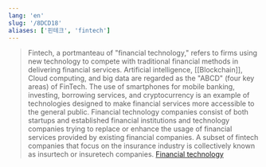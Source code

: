 ```yaml
---
lang: 'en'
slug: '/8DCD18'
aliases: ['핀테크', 'fintech']
---
```


> Fintech, a portmanteau of "financial technology," refers to firms using new technology to compete with traditional financial methods in delivering financial services. Artificial intelligence, [[Blockchain]], Cloud computing, and big data are regarded as the "ABCD" (four key areas) of FinTech. The use of smartphones for mobile banking, investing, borrowing services, and cryptocurrency is an example of technologies designed to make financial services more accessible to the general public. Financial technology companies consist of both startups and established financial institutions and technology companies trying to replace or enhance the usage of financial services provided by existing financial companies. A subset of fintech companies that focus on the insurance industry is collectively known as insurtech or insuretech companies. [Financial technology](https://en.wikipedia.org/wiki/Financial_technology)
